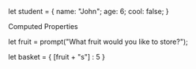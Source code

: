 
let student = {
	name: "John";
	age: 6;
	cool: false;
}


Computed Properties 

let fruit = prompt("What fruit would you like to store?");

let basket = {
	[fruit + "s"] : 5
}


